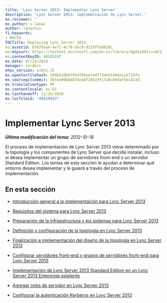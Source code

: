```yaml
---
title: 'Lync Server 2013: Implementar Lync Server'
description: 'Lync Server 2013: implementación de Lync Server.'
ms.reviewer: ''
ms.author: v-lanac
author: lanachin
f1.keywords:
- NOCSH
TOCTitle: Deploying Lync Server 2013
ms:assetid: b76795a4-4e71-4c70-a5c0-d1197fa8028c
ms:mtpsurl: https://technet.microsoft.com/en-us/library/Gg412892(v=OCS.15)
ms:contentKeyID: 48185197
ms.date: 07/23/2014
manager: serdars
mtps_version: v=OCS.15
ms.openlocfilehash: 569b1e8b07954f04ee7e4f73de51494ece27157e
ms.sourcegitcommit: 36fee89bb887bea4f18b19f17a8c69daf5bc423d
ms.translationtype: MT
ms.contentlocale: es-ES
ms.lasthandoff: 11/26/2020
ms.locfileid: "49429933"
---
```

# <a name="deploying-lync-server-2013"></a>Implementar Lync Server 2013

<div data-xmlns="http://www.w3.org/1999/xhtml">

<div class="topic" data-xmlns="http://www.w3.org/1999/xhtml" data-msxsl="urn:schemas-microsoft-com:xslt" data-cs="https://msdn.microsoft.com/">

<div data-asp="https://msdn2.microsoft.com/asp">



</div>

<div id="mainSection">

<div id="mainBody">

<span> </span>

_**Última modificación del tema:** 2012-10-18_

El proceso de implementación de Lync Server 2013 viene determinado por la topología y los componentes de Lync Server que decida instalar, incluso si desea implementar un grupo de servidores front-end o un servidor Standard Edition. Los temas de esta sección le ayudan a determinar qué entorno desea implementar y le guiará a través del proceso de implementación.

<div>

## <a name="in-this-section"></a>En esta sección

  - [Introducción general a la implementación para Lync Server 2013](lync-server-2013-deployment-overview.md)

  - [Requisitos del sistema para Lync Server 2013](lync-server-2013-system-requirements.md)

  - [Preparación de la infraestructura y los sistemas para Lync Server 2013](lync-server-2013-preparing-the-infrastructure-and-systems.md)

  - [Definición y configuración de la topología en Lync Server 2013](lync-server-2013-defining-and-configuring-the-topology.md)

  - [Finalización e implementación del diseño de la topología en Lync Server 2013](lync-server-2013-finalizing-and-implementing-the-topology-design.md)

  - [Configurar servidores front-end y grupos de servidores front-end para Lync Server 2013](lync-server-2013-setting-up-front-end-servers-and-front-end-pools.md)

  - [Implementación de Lync Server 2013 Standard Edition en un Lync Server 2013 Enterprise existente](lync-server-2013-deploying-lync-server-2013-standard-edition-into-an-existing-lync-server-2013-enterprise.md)

  - [Agregar roles de servidor en Lync Server 2013](lync-server-2013-adding-server-roles.md)

  - [Configurar la autenticación Kerberos en Lync Server 2013](lync-server-2013-setting-up-kerberos-authentication.md)

</div>

</div>

<span> </span>

</div>

</div>

</div>

